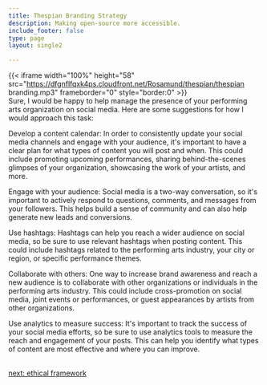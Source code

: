```yaml
---
title: Thespian Branding Strategy
description: Making open-source more accessible.
include_footer: false
type: page
layout: single2 

---
```


{{< iframe width="100%" height="58" src="https://dfgnflfqxk4ps.cloudfront.net/Rosamund/thespian/thespian branding.mp3" frameborder="0" style="border:0" >}}<br>
Sure, I would be happy to help manage the presence of your performing arts organization on social media. Here are some suggestions for how I would approach this task:

Develop a content calendar: In order to consistently update your social media channels and engage with your audience, it's important to have a clear plan for what types of content you will post and when. This could include promoting upcoming performances, sharing behind-the-scenes glimpses of your organization, showcasing the work of your artists, and more.

Engage with your audience: Social media is a two-way conversation, so it's important to actively respond to questions, comments, and messages from your followers. This helps build a sense of community and can also help generate new leads and conversions.

Use hashtags: Hashtags can help you reach a wider audience on social media, so be sure to use relevant hashtags when posting content. This could include hashtags related to the performing arts industry, your city or region, or specific performance themes.

Collaborate with others: One way to increase brand awareness and reach a new audience is to collaborate with other organizations or individuals in the performing arts industry. This could include cross-promotion on social media, joint events or performances, or guest appearances by artists from other organizations.

Use analytics to measure success: It's important to track the success of your social media efforts, so be sure to use analytics tools to measure the reach and engagement of your posts. This can help you identify what types of content are most effective and where you can improve.

<br>
<a href="https://workdojos.com/thespian/ethics">next: ethical framework</a>
</p>